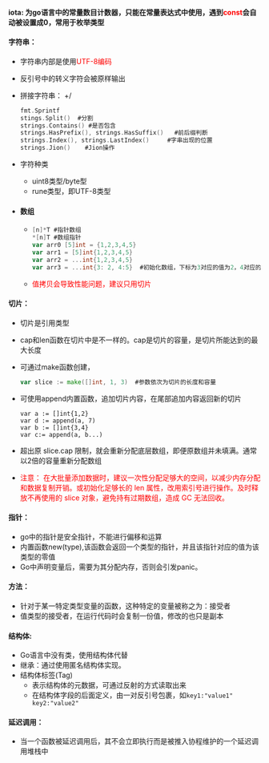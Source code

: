 #### iota: 为go语言中的常量数目计数器，只能在常量表达式中使用，遇到<span style="color:red">const</span>会自动被设置成0，常用于枚举类型

#### 字符串：

- 字符串内部是使用<span style="color:red">UTF-8编码</span>

- 反引号中的转义字符会被原样输出

- 拼接字符串： +/

  ```go
  fmt.Sprintf
  stings.Split()  #分割
  strings.Contains() #是否包含
  strings.HasPrefix(), strings.HasSuffix()   #前后缀判断
  strings.Index(), strings.LastIndex()     #字串出现的位置
  strings.Jion()    #Jion操作
  ```

- 字符种类

  - uint8类型/byte型
  - rune类型，即UTF-8类型

- #### 数组

  - ```go
    [n]*T #指针数组
    *[n]T #数组指针
    var arr0 [5]int = {1,2,3,4,5}
    var arr1 = [5]int{1,2,3,4,5}
    var arr2 = ...int{1,2,3,4,5}
    var arr3 = ...int{3: 2, 4:5}  #初始化数组，下标为3对应的值为2，4对应的值为5
    ```

  - <span style="color: red">值拷贝会导致性能问题，建议只用切片</span>

#### 切片：

- 切片是引用类型

- cap和len函数在切片中是不一样的。cap是切片的容量，是切片所能达到的最大长度

- 可通过make函数创建，

  ```go
  var slice := make([]int, 1, 3)  #参数依次为切片的长度和容量
  ```

- 可使用append内置函数，追加切片内容，在尾部追加内容返回新的切片

  ```
  var a := []int{1,2}
  var d := append(a, 7)
  var b := []int{3,4}
  var c:= append(a, b...)
  ```

- 超出原 slice.cap 限制，就会重新分配底层数组，即便原数组并未填满。通常以2倍的容量重新分配数组

- <span style="color:red">注意： 在大批量添加数据时，建议一次性分配足够大的空间，以减少内存分配和数据复制开销。或初始化足够长的 len 属性，改用索引号进行操作。及时释放不再使用的 slice 对象，避免持有过期数组，造成 GC 无法回收。</span>

#### 指针：

- go中的指针是安全指针，不能进行偏移和运算
- 内置函数new(type),该函数会返回一个类型的指针，并且该指针对应的值为该类型的零值
- Go中声明变量后，需要为其分配内存，否则会引发panic。

#### 方法：

- 针对于某一特定类型变量的函数，这种特定的变量被称之为：接受者
- 值类型的接受者，在运行代码时会复制一份值，修改的也只是副本

#### 结构体:

- Go语言中没有类，使用结构体代替
- 继承：通过使用匿名结构体实现。
- 结构体标签(Tag)
  - 表示结构体的元数据，可通过反射的方式读取出来
  - 在结构体字段的后面定义，由一对反引号包裹，如`key1:"value1" key2:"value2"`

#### 延迟调用：

- 当一个函数被延迟调用后，其不会立即执行而是被推入协程维护的一个延迟调用堆栈中

